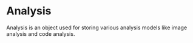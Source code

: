 # Analysis


Analysis is an object used for storing various analysis models like image analysis and code analysis.
